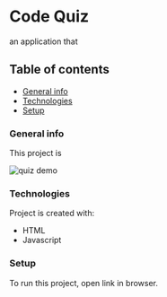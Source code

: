 # Code Quiz

an application that 

## Table of contents
* [General info](#general-info)
* [Technologies](#technologies)
* [Setup](#setup)

### General info
This project is 

![quiz demo](./Assets/03-javascript-homework-demo.png)
	
### Technologies
Project is created with:
* HTML
* Javascript
	
### Setup
To run this project, open link in browser.




